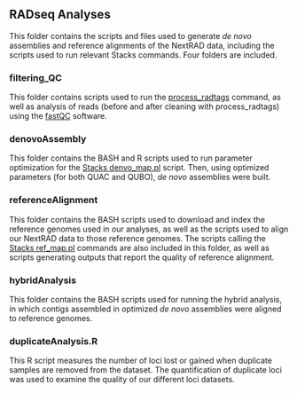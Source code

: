 ## RADseq Analyses

This folder contains the scripts and files used to generate _de novo_ assemblies and reference alignments of 
the NextRAD data, including the scripts used to run relevant Stacks commands. Four folders are included.

### filtering_QC
This folder contains scripts used to run the [process_radtags](https://catchenlab.life.illinois.edu/stacks/comp/process_radtags.php)
command, as well as analysis of reads (before and after cleaning with process_radtags) using the [fastQC](https://www.bioinformatics.babraham.ac.uk/projects/fastqc/) software.

### denovoAssembly
This folder contains the BASH and R scripts used to run parameter optimization for the [Stacks denvo_map.pl](https://catchenlab.life.illinois.edu/stacks/comp/denovo_map.php)
script. Then, using optimized parameters (for both QUAC and QUBO), _de novo_ assemblies were built. 

### referenceAlignment
This folder contains the BASH scripts used to download and index the reference genomes used in our analyses, as well as
the scripts used to align our NextRAD data to those reference genomes. The scripts calling the [Stacks ref_map.pl](https://catchenlab.life.illinois.edu/stacks/comp/ref_map.php)
commands are also included in this folder, as well as scripts generating outputs that report the quality of reference alignment.

### hybridAnalysis
This folder contains the BASH scripts used for running the hybrid analysis, in which contigs assembled in optimized
_de novo_ assemblies were aligned to reference genomes. 

### duplicateAnalysis.R
This R script measures the number of loci lost or gained when duplicate samples are removed from the dataset. 
The quantification of duplicate loci was used to examine the quality of our different loci datasets.


